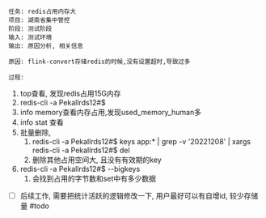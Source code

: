 	任务: redis占用内存大
	项目: 湖南省集中管控
	阶段: 测试阶段
	输入: 测试环境
	输出: 原因分析, 相关信息

	原因: flink-convert存储redis的时候,没有设置超时,导致过多

	过程: 
1. top查看, 发现redis占用15G内存
2. redis-cli -a Pekallrds12#$
3. info memory查看内存占用,发现used_memory_human多
4. info stat 查看
5. 批量删除,
	1.  redis-cli -a Pekallrds12#$ keys app:*  | grep -v '20221208' | xargs redis-cli -a Pekallrds12#$ del
	2. 删除其他占用空间大, 且没有有效期的key
6.  redis-cli -a Pekallrds12#$ --bigkeys
	1. 会找到占用的字节数和set中有多少数据

- [ ] 后续工作, 需要把统计活跃的逻辑修改一下, 用户最好可以有自增id, 较少存储量  #todo